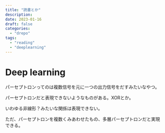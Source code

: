 ```yaml
---
title: "読書とか"
description:
date: 2023-01-16
draft: false
categories:
  - "drepo"
tags:
  - "reading"
  - "deeplearning"
---
```


# Deep learning

パーセプトロンってのは複数信号を元に一つの出力信号をだすみたいなやつ。

パーセプトロンだと表現できないようなものがある。XORとか。

いわゆる非線形？みたいな関係は表現できない。

ただ、パーセプトロンを複数くみあわせたもの、多層パーセプトロンだと実現できる。
